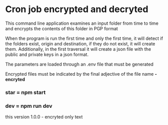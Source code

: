 <h1>Cron job encrypted and decryted</h1>

<p>This command line application examines an input folder from time to time and encrypts the contents of this folder in PGP format

When the program is run the first time and only the first time, it will detect if the folders exist, origin and destination, if they do not exist, it will create them. Additionally, in the first traversal it will create a json file with the public and private keys in a json format.

The parameters are loaded through an .env file that must be generated

Encrypted files must be indicated by the final adjective of the file name **-encryted**</p>

<h3>star = npm start</h3>
<h3>dev = npm run dev</h3>


this version 1.0.0 - encryted only text